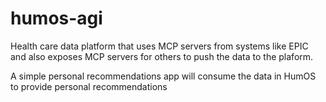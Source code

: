 # humos-agi
Health care data platform that uses MCP servers from systems like EPIC and also exposes MCP servers for others to push the data to the plaform. 

A simple personal recommendations app will consume the data in HumOS to provide personal recommendations
